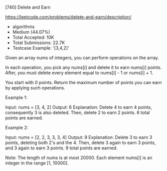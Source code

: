 [740] Delete and Earn  

https://leetcode.com/problems/delete-and-earn/description/

* algorithms
* Medium (44.07%)
* Total Accepted:    10K
* Total Submissions: 22.7K
* Testcase Example:  '[3,4,2]'


Given an array nums of integers, you can perform operations on the array.

In each operation, you pick any nums[i] and delete it to earn nums[i] points.  After, you must delete every element equal to nums[i] - 1 or nums[i] + 1.

You start with 0 points.  Return the maximum number of points you can earn by applying such operations.


Example 1:

Input: nums = [3, 4, 2]
Output: 6
Explanation: 
Delete 4 to earn 4 points, consequently 3 is also deleted.
Then, delete 2 to earn 2 points. 6 total points are earned.



Example 2:

Input: nums = [2, 2, 3, 3, 3, 4]
Output: 9
Explanation: 
Delete 3 to earn 3 points, deleting both 2's and the 4.
Then, delete 3 again to earn 3 points, and 3 again to earn 3 points.
9 total points are earned.



Note:
The length of nums is at most 20000.
Each element nums[i] is an integer in the range [1, 10000].

